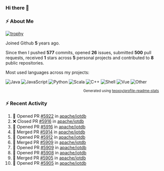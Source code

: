 ### Hi there 👋

### :zap: About Me

[![trophy](https://github-profile-trophy.vercel.app/?username=HTHou&theme=onedark)](https://github.com/ryo-ma/github-profile-trophy)
   
Joined Github **5** years ago.

Since then I pushed **577** commits, opened **26** issues, submitted **500** pull requests, received **1** stars across **5** personal projects and contributed to **8** public repositories.

Most used languages across my projects:

![Java](https://img.shields.io/static/v1?style=flat-square&label=%E2%A0%80&color=555&labelColor=%23b07219&message=Java%EF%B8%B194.4%25)
![JavaScript](https://img.shields.io/static/v1?style=flat-square&label=%E2%A0%80&color=555&labelColor=%23f1e05a&message=JavaScript%EF%B8%B11.4%25)
![Python](https://img.shields.io/static/v1?style=flat-square&label=%E2%A0%80&color=555&labelColor=%233572A5&message=Python%EF%B8%B10.7%25)
![Scala](https://img.shields.io/static/v1?style=flat-square&label=%E2%A0%80&color=555&labelColor=%23c22d40&message=Scala%EF%B8%B10.6%25)
![C++](https://img.shields.io/static/v1?style=flat-square&label=%E2%A0%80&color=555&labelColor=%23f34b7d&message=C%2B%2B%EF%B8%B10.6%25)
![Shell](https://img.shields.io/static/v1?style=flat-square&label=%E2%A0%80&color=555&labelColor=%2389e051&message=Shell%EF%B8%B10.4%25)
![Vue](https://img.shields.io/static/v1?style=flat-square&label=%E2%A0%80&color=555&labelColor=%2341b883&message=Vue%EF%B8%B10.3%25)
![Other](https://img.shields.io/static/v1?style=flat-square&label=%E2%A0%80&color=555&labelColor=%23ededed&message=Other%EF%B8%B11.2%25)

<p align="right"><sub>Generated using <a href="https://github.com/marketplace/actions/profile-readme-stats">teoxoy/profile-readme-stats</a></sub></p>


<!--![](https://github.com/HTHou/HTHou/blob/output/github-contribution-grid-snake.svg)-->

<!--![Haonan Hou's github stats](https://github-readme-stats.vercel.app/api?username=HTHou&count_private=true&show_icons=true&theme=onedark)-->

<!--![Haonan Hou's wakatime stats](https://github-readme-stats.vercel.app/api/wakatime?username=HTHou&layout=compact&theme=onedark)-->

<!--![Top Langs](https://github-readme-stats.vercel.app/api/top-langs/?username=HTHou&theme=onedark&layout=compact)-->

### :zap: Recent Activity
<!--START_SECTION:activity-->
1. 💪 Opened PR [#5922](https://github.com/apache/iotdb/pull/5922) in [apache/iotdb](https://github.com/apache/iotdb)
2. ❌ Closed PR [#5916](https://github.com/apache/iotdb/pull/5916) in [apache/iotdb](https://github.com/apache/iotdb)
3. 💪 Opened PR [#5916](https://github.com/apache/iotdb/pull/5916) in [apache/iotdb](https://github.com/apache/iotdb)
4. 🎉 Merged PR [#5914](https://github.com/apache/iotdb/pull/5914) in [apache/iotdb](https://github.com/apache/iotdb)
5. 💪 Opened PR [#5912](https://github.com/apache/iotdb/pull/5912) in [apache/iotdb](https://github.com/apache/iotdb)
6. 🎉 Merged PR [#5909](https://github.com/apache/iotdb/pull/5909) in [apache/iotdb](https://github.com/apache/iotdb)
7. 💪 Opened PR [#5909](https://github.com/apache/iotdb/pull/5909) in [apache/iotdb](https://github.com/apache/iotdb)
8. 💪 Opened PR [#5908](https://github.com/apache/iotdb/pull/5908) in [apache/iotdb](https://github.com/apache/iotdb)
9. 🎉 Merged PR [#5905](https://github.com/apache/iotdb/pull/5905) in [apache/iotdb](https://github.com/apache/iotdb)
10. 💪 Opened PR [#5905](https://github.com/apache/iotdb/pull/5905) in [apache/iotdb](https://github.com/apache/iotdb)
<!--END_SECTION:activity-->

<!--
**HTHou/HTHou** is a ✨ _special_ ✨ repository because its `README.md` (this file) appears on your GitHub profile.

Here are some ideas to get you started:

- 🔭 I’m currently working on ...
- 🌱 I’m currently learning ...
- 👯 I’m looking to collaborate on ...
- 🤔 I’m looking for help with ...
- 💬 Ask me about ...
- 📫 How to reach me: ...
- 😄 Pronouns: ...
- ⚡ Fun fact: ...
-->

